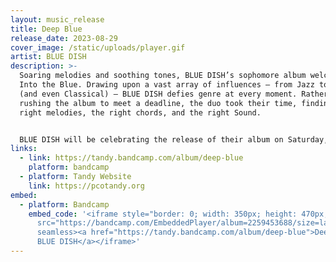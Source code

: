 ```yaml
---
layout: music_release
title: Deep Blue
release_date: 2023-08-29
cover_image: /static/uploads/player.gif
artist: BLUE DISH
description: >-
  Soaring melodies and soothing tones, BLUE DISH’s sophomore album welcomes you
  Into the Blue. Drawing upon a vast array of influences — from Jazz to Blues
  (and even Classical) — BLUE DISH defies genre at every moment. Rather than
  rushing the album to meet a deadline, the duo took their time, finding the
  right melodies, the right chords, and the right Sound.


  BLUE DISH will be celebrating the release of their album on Saturday, January 28th at the Echo Lounge or the Blue Moose Bistro @ 8:15 in Brattleboro.
links:
  - link: https://tandy.bandcamp.com/album/deep-blue
    platform: bandcamp
  - platform: Tandy Website
    link: https://pcotandy.org
embed:
  - platform: Bandcamp
    embed_code: '<iframe style="border: 0; width: 350px; height: 470px;"
      src="https://bandcamp.com/EmbeddedPlayer/album=2259453688/size=large/bgcol=ffffff/linkcol=0687f5/tracklist=false/transparent=true/"
      seamless><a href="https://tandy.bandcamp.com/album/deep-blue">Deep Blue by
      BLUE DISH</a></iframe>'
---
```

